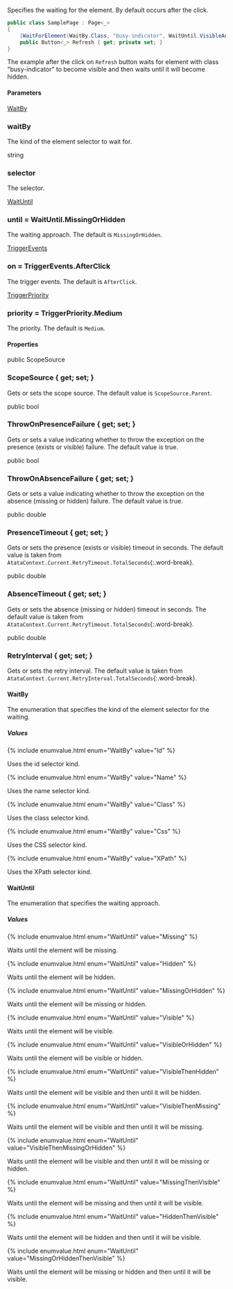 Specifies the waiting for the element. By default occurs after the click.

```cs
public class SamplePage : Page<_>
{
    [WaitForElement(WaitBy.Class, "busy-indicator", WaitUntil.VisibleAndHidden)]
    public Button<_> Refresh { get; private set; }
}
```

The example after the click on `Refresh` button waits for element with class "busy-indicator" to become visible and then waits until it will become hidden.

#### Parameters

<div class="member">
    <span class="head"><a href="#waitby" class="type">WaitBy</a></span>
    <h3><span class="body" title="Required">waitBy</span></h3>
</div>

The kind of the element selector to wait for.

<div class="member">
    <span class="head"><span class="keyword">string</span></span>
    <h3><span class="body" title="Required">selector</span></h3>
</div>

The selector.

<div class="member">
    <span class="head"><a href="#waituntil" class="type">WaitUntil</a></span>
    <h3><span class="body">until</span><span class="tail"> = <span class="type">WaitUntil</span>.MissingOrHidden</span></h3>
</div>

The waiting approach. The default is `MissingOrHidden`.

<div class="member">
    <span class="head"><a href="#triggerevents" class="type">TriggerEvents</a></span>
    <h3><span class="body">on</span><span class="tail"> = <span class="type">TriggerEvents</span>.AfterClick</span></h3>
</div>

The trigger events. The default is `AfterClick`.

<div class="member">
    <span class="head"><a href="#triggerpriority" class="type">TriggerPriority</a></span>
    <h3><span class="body">priority</span><span class="tail"> = <span class="type">TriggerPriority</span>.Medium</span></h3>
</div>

The priority. The default is `Medium`.

#### Properties

<div class="member">
    <span class="head"><span class="keyword">public</span> <span class="type">ScopeSource</span></span>
    <h3><span class="body">ScopeSource</span><span class="tail"> { <span class="keyword">get</span>; <span class="keyword">set</span>; }</span></h3>
</div>

Gets or sets the scope source. The default value is `ScopeSource.Parent`.

<div class="member">
    <span class="head"><span class="keyword">public</span> <span class="keyword">bool</span></span>
    <h3><span class="body">ThrowOnPresenceFailure</span><span class="tail"> { <span class="keyword">get</span>; <span class="keyword">set</span>; }</span></h3>
</div>

Gets or sets a value indicating whether to throw the exception on the presence (exists or visible) failure. The default value is true.

<div class="member">
    <span class="head"><span class="keyword">public</span> <span class="keyword">bool</span></span>
    <h3><span class="body">ThrowOnAbsenceFailure</span><span class="tail"> { <span class="keyword">get</span>; <span class="keyword">set</span>; }</span></h3>
</div>

Gets or sets a value indicating whether to throw the exception on the absence (missing or hidden) failure. The default value is true.

<div class="member">
    <span class="head"><span class="keyword">public</span> <span class="keyword">double</span></span>
    <h3><span class="body">PresenceTimeout</span><span class="tail"> { <span class="keyword">get</span>; <span class="keyword">set</span>; }</span></h3>
</div>

Gets or sets the presence (exists or visible) timeout in seconds. The default value is taken from `AtataContext.Current.RetryTimeout.TotalSeconds`{:.word-break}.

<div class="member">
    <span class="head"><span class="keyword">public</span> <span class="keyword">double</span></span>
    <h3><span class="body">AbsenceTimeout</span><span class="tail"> { <span class="keyword">get</span>; <span class="keyword">set</span>; }</span></h3>
</div>

Gets or sets the absence (missing or hidden) timeout in seconds. The default value is taken from `AtataContext.Current.RetryTimeout.TotalSeconds`{:.word-break}.

<div class="member">
    <span class="head"><span class="keyword">public</span> <span class="keyword">double</span></span>
    <h3><span class="body">RetryInterval</span><span class="tail"> { <span class="keyword">get</span>; <span class="keyword">set</span>; }</span></h3>
</div>

Gets or sets the retry interval. The default value is taken from `AtataContext.Current.RetryInterval.TotalSeconds`{:.word-break}.

<a id="waitby" class="header-anchor"></a>

#### WaitBy

The enumeration that specifies the kind of the element selector for the waiting.

##### Values

{% include enumvalue.html enum="WaitBy" value="Id" %}

Uses the id selector kind.

{% include enumvalue.html enum="WaitBy" value="Name" %}

Uses the name selector kind.

{% include enumvalue.html enum="WaitBy" value="Class" %}

Uses the class selector kind.

{% include enumvalue.html enum="WaitBy" value="Css" %}

Uses the CSS selector kind.

{% include enumvalue.html enum="WaitBy" value="XPath" %}

Uses the XPath selector kind.

<a id="waituntil" class="header-anchor"></a>

#### WaitUntil

The enumeration that specifies the waiting approach.

##### Values

{% include enumvalue.html enum="WaitUntil" value="Missing" %}

Waits until the element will be missing.

{% include enumvalue.html enum="WaitUntil" value="Hidden" %}

Waits until the element will be hidden.

{% include enumvalue.html enum="WaitUntil" value="MissingOrHidden" %}

Waits until the element will be missing or hidden.

{% include enumvalue.html enum="WaitUntil" value="Visible" %}

Waits until the element will be visible.

{% include enumvalue.html enum="WaitUntil" value="VisibleOrHidden" %}

Waits until the element will be visible or hidden.

{% include enumvalue.html enum="WaitUntil" value="VisibleThenHidden" %}

Waits until the element will be visible and then until it will be hidden.

{% include enumvalue.html enum="WaitUntil" value="VisibleThenMissing" %}

Waits until the element will be visible and then until it will be missing.

{% include enumvalue.html enum="WaitUntil" value="VisibleThenMissingOrHidden" %}

Waits until the element will be visible and then until it will be missing or hidden.

{% include enumvalue.html enum="WaitUntil" value="MissingThenVisible" %}

Waits until the element will be missing and then until it will be visible.

{% include enumvalue.html enum="WaitUntil" value="HiddenThenVisible" %}

Waits until the element will be hidden and then until it will be visible.

{% include enumvalue.html enum="WaitUntil" value="MissingOrHiddenThenVisible" %}

Waits until the element will be missing or hidden and then until it will be visible.